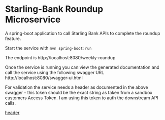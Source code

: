 # Starling-Bank Roundup Microservice
A spring-boot application to call Starling Bank APIs to complete the roundup feature. 

Start the service with `mvn spring-boot:run`

The endpoint is http://localhost:8080/weekly-roundup

Once the service is running you can view the generated documentation and call the service using the following swagger URL http://localhost:8080/swagger-ui.html

For validation the service needs a header as documented in the above swagger - this token should be the exact string as taken from a sandbox customers Access Token. I am using this token to auth the downstream API calls.

[header](header.png)
